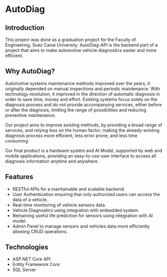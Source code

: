 # AutoDiag

## Introduction

This project was done as a graduation project for the Faculty of Engineering, Suez Canal University.
AutoDiag-API is the backend part of a project that aims to make automotive vehicle diagnostics easier and more efficient.

## Why AutoDiag?

Automotive systems maintenance methods improved over the years, it originally depended on 
manual inspections and periodic maintenance. With technology revolution, it improved in 
the direction of automatic diagnosis in order to save time, money and effort. Existing 
systems focus solely on the diagnosis process and do not provide accompanying services, 
either before or after the diagnosis, limiting the range of possibilities and reducing 
preventive maintenance.

Our project aims to improve existing methods, by providing a broad range of services, and
relying less on the human factor, making the already-existing diagnosis process more efficient, less error prone, and less time consuming.


Our final product is a hardware system and AI Model, supported by web and mobile applications, 
providing an easy-to-use user interface to access all diagnosis information anytime and anywhere.

## Features
- RESTful APIs for a maintainable and scalable backend.
- User Authentication ensuring that only authorized users can access the data of a vehicle.
- Real-time monitoring of vehicle sensors data.
- Vehicle Diagnostics using integration with embedded system.
- Remaining useful life prediction for sensors using integration with AI model.
- Admin Panel to manage sensors and vehicles data more efficiently allowing CRUD operations.


## Technologies

- ASP.NET Core API
- Entity Framework Core
- SQL Server

